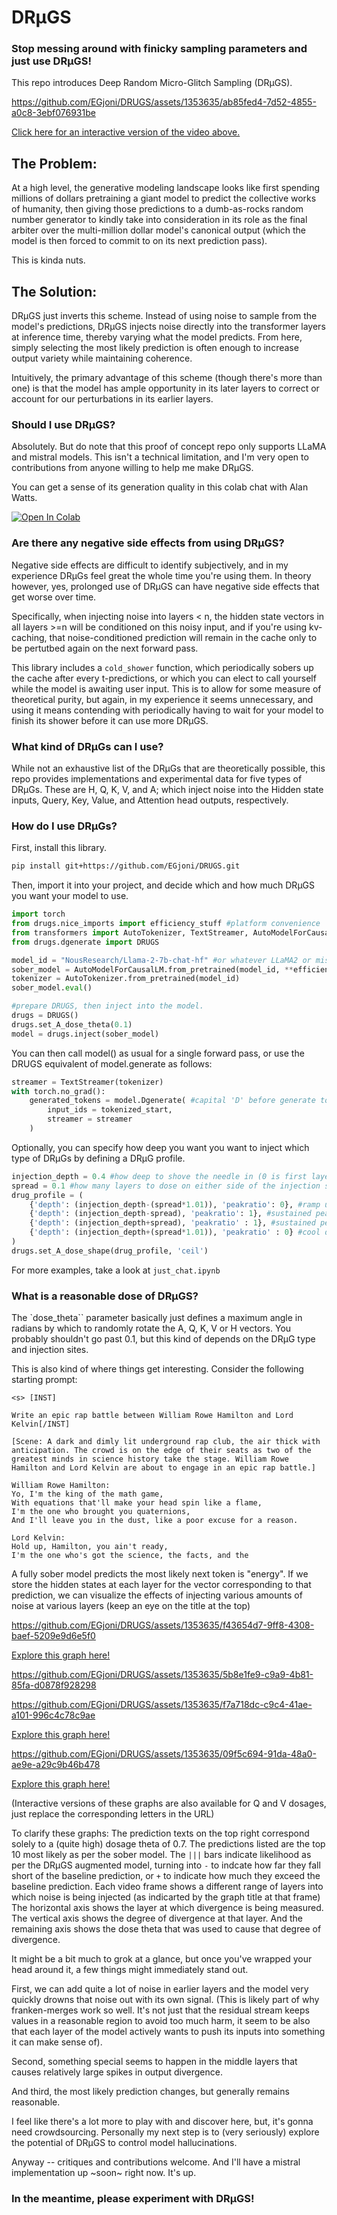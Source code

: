# DRµGS
### Stop messing around with finicky sampling parameters and just use DRµGS!
This repo introduces Deep Random Micro-Glitch Sampling (DRµGS).


https://github.com/EGjoni/DRUGS/assets/1353635/ab85fed4-7d52-4855-a0c8-3ebf076931be

[Click here for an interactive version of the video above.](https://egjoni.github.io/DRUGS/sample_generations/)



## The Problem:
At a high level, the generative modeling landscape looks like first spending millions of dollars pretraining a giant model to predict the collective works of humanity, then giving those predictions to a dumb-as-rocks random number generator to kindly take into consideration in its role as the final arbiter over the multi-million dollar model's canonical output (which the model is then forced to commit to on its next prediction pass).

This is kinda nuts.

## The Solution:
DRµGS just inverts this scheme. Instead of using noise to sample from the model's predictions, DRµGS injects noise directly into the transformer layers at inference time, thereby varying what the model predicts. From here, simply selecting the most likely prediction is often enough to increase output variety while maintaining coherence.

Intuitively, the primary advantage of this scheme (though there's more than one) is that the model has ample opportunity in its later layers to correct or account for our perturbations in its earlier layers.

### Should I use DRµGS?
Absolutely. But do note that this proof of concept repo only supports LLaMA and mistral models. This isn't a technical limitation, and I'm very open to contributions from anyone willing to help me make DRµGS.

You can get a sense of its generation quality in this colab chat with Alan Watts.

[![Open In Colab](https://colab.research.google.com/assets/colab-badge.svg)](https://colab.research.google.com/drive/1-1TpLb4fcdUU-zahaKY_TOr7jI-88DdQ?usp=sharing)

### Are there any negative side effects from using DRµGS?
Negative side effects are difficult to identify subjectively, and in my experience DRµGs feel great the whole time you're using them.
In theory however, yes, prolonged use of DRµGS can have negative side effects that get worse over time.

Specifically, when injecting noise into layers < n, the hidden state vectors in all layers >=n will be conditioned on this noisy input, and if you're using kv-caching, that noise-conditioned prediction will remain in the cache only to be pertutbed again on the next forward pass.

This library includes a `cold_shower` function, which periodically sobers up the cache after every t-predictions, or which you can elect to call yourself while the model is awaiting user input. This is to allow for some measure of theoretical purity, but again, in my experience it seems unnecessary, and using it means contending with periodically having to wait for your model to finish its shower before it can use more DRµGS.


### What kind of DRµGs can I use?
While not an exhaustive list of the DRµGs that are theoretically possible, this repo provides implementations and experimental data for five types of DRµGs. These are H, Q, K, V, and A; which inject noise into the Hidden state inputs, Query, Key, Value, and Attention head outputs, respectively.

### How do I use DRµGs?

First, install this library.

```bash
pip install git+https://github.com/EGjoni/DRUGS.git
```

Then, import it into your project, and decide which and how much DRµGS you want your model to use.

```python
import torch
from drugs.nice_imports import efficiency_stuff #platform convenience
from transformers import AutoTokenizer, TextStreamer, AutoModelForCausalLM
from drugs.dgenerate import DRUGS

model_id = "NousResearch/Llama-2-7b-chat-hf" #or whatever LLaMA2 or mistral variant you prefer
sober_model = AutoModelForCausalLM.from_pretrained(model_id, **efficiency_stuff)
tokenizer = AutoTokenizer.from_pretrained(model_id)
sober_model.eval()

#prepare DRUGS, then inject into the model.
drugs = DRUGS()
drugs.set_A_dose_theta(0.1)
model = drugs.inject(sober_model)
```

You can then call model() as usual for a single forward pass, or use the DRUGS equivalent of model.generate as follows:

```python
streamer = TextStreamer(tokenizer)
with torch.no_grad():
    generated_tokens = model.Dgenerate( #capital 'D' before generate to distinguish from regular .generate()
        input_ids = tokenized_start,
        streamer = streamer
    )
```


Optionally, you can specify how deep you want you want to inject which type of DRµGs by defining a DRµG profile.

```python
injection_depth = 0.4 #how deep to shove the needle in (0 is first layer, 1 is last layer)
spread = 0.1 #how many layers to dose on either side of the injection site (0 is no layers, 1 is all layers)
drug_profile = (
    {'depth': (injection_depth-(spread*1.01)), 'peakratio': 0}, #ramp up
    {'depth': (injection_depth-spread), 'peakratio': 1}, #sustained peak
    {'depth': (injection_depth+spread), 'peakratio' : 1}, #sustained peak
    {'depth': (injection_depth+(spread*1.01)), 'peakratio' : 0} #cool down
)
drugs.set_A_dose_shape(drug_profile, 'ceil') 
```

For more examples, take a look at `just_chat.ipynb`


### What is a reasonable dose of DRµGS?

The `dose_theta`` parameter basically just defines a maximum angle in radians by which to randomly rotate the A, Q, K, V or H vectors. You probably shouldn't go past 0.1, but this kind of depends on the DRµG type and injection sites.

This is also kind of where things get interesting. Consider the following starting prompt:

```
<s> [INST]

Write an epic rap battle between William Rowe Hamilton and Lord Kelvin[/INST]

[Scene: A dark and dimly lit underground rap club, the air thick with anticipation. The crowd is on the edge of their seats as two of the greatest minds in science history take the stage. William Rowe Hamilton and Lord Kelvin are about to engage in an epic rap battle.]

William Rowe Hamilton:
Yo, I'm the king of the math game,
With equations that'll make your head spin like a flame,
I'm the one who brought you quaternions,
And I'll leave you in the dust, like a poor excuse for a reason.

Lord Kelvin:
Hold up, Hamilton, you ain't ready,
I'm the one who's got the science, the facts, and the
```

A fully sober model predicts the most likely next token is "energy". If we store the hidden states at each layer for the vector corresponding to that prediction, we can visualize the effects of injecting various amounts of noise at various layers (keep an eye on the title at the top)


https://github.com/EGjoni/DRUGS/assets/1353635/f43654d7-9ff8-4308-baef-5209e9d6e5f0

[Explore this graph here!](https://egjoni.github.io/DRUGS/experiments/vergence_plots/Hamilton_K_dose/single_layer_K_cosine/animated/interactive.html)

https://github.com/EGjoni/DRUGS/assets/1353635/5b8e1fe9-c9a9-4b81-85fa-d0878f928298


https://github.com/EGjoni/DRUGS/assets/1353635/f7a718dc-c9c4-41ae-a101-996c4c78c9ae

[Explore this graph here!](https://egjoni.github.io/DRUGS/experiments/vergence_plots/Hamilton_A_dose/single_layer_A_cosine/animated/interactive.html)


https://github.com/EGjoni/DRUGS/assets/1353635/09f5c694-91da-48a0-ae9e-a29c9b46b478

[Explore this graph here!](https://egjoni.github.io/DRUGS/experiments/vergence_plots/Hamilton_A_dose/fullstack_A_cosine/animated/interactive.html)


(Interactive versions of these graphs are also available for Q and V dosages, just replace the corresponding letters in the URL)

To clarify these graphs:
The prediction texts on the top right correspond solely to a (quite high) dosage theta of 0.7. The predictions listed are the top 10 most likely as per the sober model. The `|||` bars indicate likelihood as per the DRµGS augmented model, turning into `-` to indcate how far they fall short of the baseline prediction, or `+` to indicate how much they exceed the baseline prediction.
Each video frame shows a different range of layers into which noise is being injected (as indicarted by the graph title at that frame)
The horizontal axis shows the layer at which divergence is being measured.
The vertical axis shows the degree of divergence at that layer.
And the remaining axis shows the dose theta that was used to cause that degree of divergence.

It might be a bit much to grok at a glance, but once you've wrapped your head around it, a few things might immediately stand out. 

First, we can add quite a lot of noise in earlier layers and the model very quickly drowns that noise out with its own signal. (This is likely part of why franken-merges work so well. It's not just that the residual stream keeps values in a reasonable region to avoid too much harm, it seem to be also that each layer of the model actively wants to push its inputs into something it can make sense of).

Second, something special seems to happen in the middle layers that causes relatively large spikes in output divergence.

And third, the most likely prediction changes, but generally remains reasonable.

I feel like there's a lot more to play with and discover here, but, it's gonna need crowdsourcing. Personally my next step is to (very seriously) explore the potential of DRµGS to control model hallucinations.


Anyway -- critiques and contributions welcome. And I'll have a mistral implementation up ~soon~ right now. It's up. 

### In the meantime, please experiment with DRµGS!

